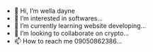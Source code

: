 - 👋 Hi, I’m wella dayne
- 👀 I’m interested in softwares...
- 🌱 I’m currently learning website developing...
- 💞️ I’m looking to collaborate on crypto...
- 📫 How to reach me 09050862386...

<!---
weladeyn/weladeyn is a ✨ special ✨ repository because its `README.md` (this file) appears on your GitHub profile.
You can click the Preview link to take a look at your changes.
--->
